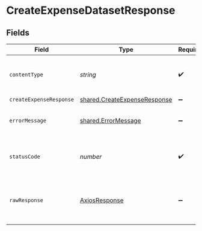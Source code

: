 # CreateExpenseDatasetResponse


## Fields

| Field                                                                        | Type                                                                         | Required                                                                     | Description                                                                  |
| ---------------------------------------------------------------------------- | ---------------------------------------------------------------------------- | ---------------------------------------------------------------------------- | ---------------------------------------------------------------------------- |
| `contentType`                                                                | *string*                                                                     | :heavy_check_mark:                                                           | HTTP response content type for this operation                                |
| `createExpenseResponse`                                                      | [shared.CreateExpenseResponse](../../models/shared/createexpenseresponse.md) | :heavy_minus_sign:                                                           | OK                                                                           |
| `errorMessage`                                                               | [shared.ErrorMessage](../../models/shared/errormessage.md)                   | :heavy_minus_sign:                                                           | The request made is not valid.                                               |
| `statusCode`                                                                 | *number*                                                                     | :heavy_check_mark:                                                           | HTTP response status code for this operation                                 |
| `rawResponse`                                                                | [AxiosResponse](https://axios-http.com/docs/res_schema)                      | :heavy_minus_sign:                                                           | Raw HTTP response; suitable for custom response parsing                      |